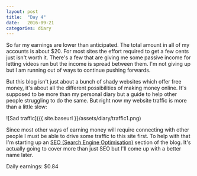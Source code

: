 ```yaml
---
layout: post
title:  "Day 4"
date:   2016-09-21 
categories: diary
---
```


So far my earnings are lower than anticipated. The total amount in all of my accounts is about $20. For most sites the effort required to get a few cents just isn't worth it. There's a few that are giving me some passive income for letting videos run but the income is spread between them. I'm not giving up but I am running out of ways to continue pushing forwards.

But this blog isn't just about a bunch of shady websites which offer free money, it's about all the different possibilities of making money online. It's supposed to be more than my personal diary but a guide to help other people struggling to do the same. But right now my website traffic is more than a little slow:

![Sad traffic]({{ site.baseurl }}/assets/diary/traffic1.png)

Since most other ways of earning money will require connecting with other people I must be able to drive some traffic to this site first. To help with that I'm starting up an [SEO (Search Engine Optimisation)](/seo.html) section of the blog. It's actually going to cover more than just SEO but I'll come up with a better name later.


Daily earnings: $0.84